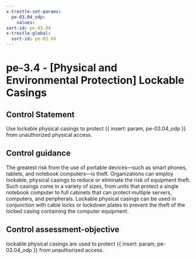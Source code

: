 ```yaml
---
x-trestle-set-params:
  pe-03.04_odp:
    values:
sort-id: pe-03.04
x-trestle-global:
  sort-id: pe-03.04
---
```


# pe-3.4 - \[Physical and Environmental Protection\] Lockable Casings

## Control Statement

Use lockable physical casings to protect {{ insert: param, pe-03.04_odp }} from unauthorized physical access.

## Control guidance

The greatest risk from the use of portable devices—such as smart phones, tablets, and notebook computers—is theft. Organizations can employ lockable, physical casings to reduce or eliminate the risk of equipment theft. Such casings come in a variety of sizes, from units that protect a single notebook computer to full cabinets that can protect multiple servers, computers, and peripherals. Lockable physical casings can be used in conjunction with cable locks or lockdown plates to prevent the theft of the locked casing containing the computer equipment.

## Control assessment-objective

lockable physical casings are used to protect {{ insert: param, pe-03.04_odp }} from unauthorized access.
